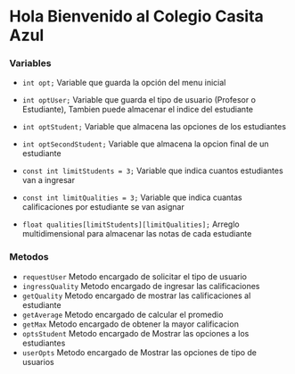 # Hola Bienvenido al Colegio Casita Azul

### Variables
- ```int opt;``` Variable que guarda la opción del menu inicial

- ```int optUser;``` Variable que guarda el tipo de usuario (Profesor o Estudiante), Tambien puede almacenar el indice del estudiante

- ```int optStudent;``` Variable que almacena las opciones de los estudiantes

- ```int optSecondStudent;``` Variable que almacena la opcion final de un estudiante

- ```const int limitStudents = 3;``` Variable que indica cuantos estudiantes van a ingresar

- ```const int limitQualities = 3;``` Variable que indica cuantas calificaciones por estudiante se van asignar

- ```float qualities[limitStudents][limitQualities];``` Arreglo multidimensional para almacenar las notas de cada estudiante

### Metodos
- ```requestUser``` Metodo encargado de solicitar el tipo de usuario
- ```ingressQuality``` Metodo encargado de ingresar las calificaciones
- ```getQuality``` Metodo encargado de mostrar las calificaciones al estudiante
- ```getAverage``` Metodo encargado de calcular el promedio
- ```getMax``` Metodo encargado de obtener la mayor calificacion
- ```optsStudent``` Metodo encargado de Mostrar las opciones a los estudiantes
- ```userOpts``` Metodo encargado de Mostrar las opciones de tipo de usuarios





